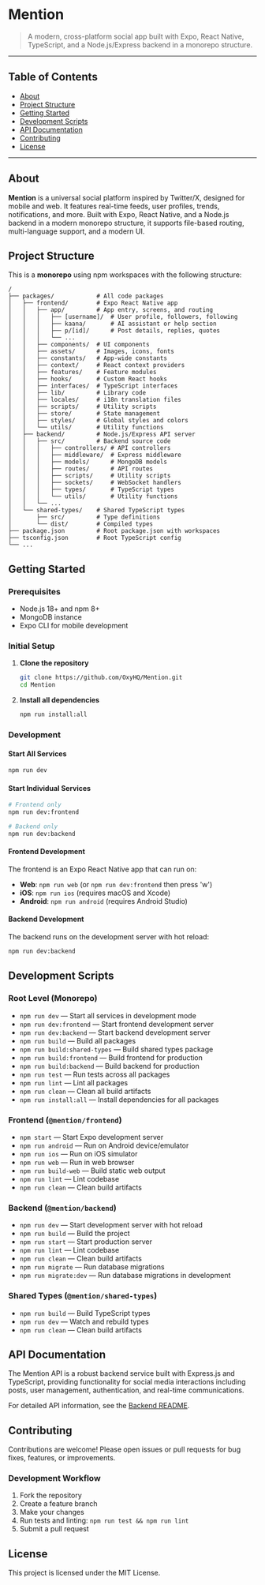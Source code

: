 # Mention

> A modern, cross-platform social app built with Expo, React Native, TypeScript, and a Node.js/Express backend in a monorepo structure.

---

## Table of Contents
- [About](#about)
- [Project Structure](#project-structure)
- [Getting Started](#getting-started)
- [Development Scripts](#development-scripts)
- [API Documentation](#api-documentation)
- [Contributing](#contributing)
- [License](#license)

---

## About

**Mention** is a universal social platform inspired by Twitter/X, designed for mobile and web. It features real-time feeds, user profiles, trends, notifications, and more. Built with Expo, React Native, and a Node.js backend in a modern monorepo structure, it supports file-based routing, multi-language support, and a modern UI.

## Project Structure

This is a **monorepo** using npm workspaces with the following structure:

```
/
├── packages/            # All code packages
│   ├── frontend/        # Expo React Native app
│   │   ├── app/         # App entry, screens, and routing
│   │   │   ├── [username]/  # User profile, followers, following
│   │   │   ├── kaana/       # AI assistant or help section
│   │   │   ├── p/[id]/      # Post details, replies, quotes
│   │   │   └── ...
│   │   ├── components/  # UI components
│   │   ├── assets/      # Images, icons, fonts
│   │   ├── constants/   # App-wide constants
│   │   ├── context/     # React context providers
│   │   ├── features/    # Feature modules
│   │   ├── hooks/       # Custom React hooks
│   │   ├── interfaces/  # TypeScript interfaces
│   │   ├── lib/         # Library code
│   │   ├── locales/     # i18n translation files
│   │   ├── scripts/     # Utility scripts
│   │   ├── store/       # State management
│   │   ├── styles/      # Global styles and colors
│   │   └── utils/       # Utility functions
│   ├── backend/         # Node.js/Express API server
│   │   ├── src/         # Backend source code
│   │   │   ├── controllers/ # API controllers
│   │   │   ├── middleware/  # Express middleware
│   │   │   ├── models/      # MongoDB models
│   │   │   ├── routes/      # API routes
│   │   │   ├── scripts/     # Utility scripts
│   │   │   ├── sockets/     # WebSocket handlers
│   │   │   ├── types/       # TypeScript types
│   │   │   └── utils/       # Utility functions
│   │   └── ...
│   └── shared-types/    # Shared TypeScript types
│       ├── src/         # Type definitions
│       └── dist/        # Compiled types
├── package.json         # Root package.json with workspaces
├── tsconfig.json        # Root TypeScript config
└── ...
```

## Getting Started

### Prerequisites
- Node.js 18+ and npm 8+
- MongoDB instance
- Expo CLI for mobile development

### Initial Setup
1. **Clone the repository**
   ```bash
   git clone https://github.com/OxyHQ/Mention.git
   cd Mention
   ```

2. **Install all dependencies**
   ```bash
   npm run install:all
   ```

### Development

#### Start All Services
```bash
npm run dev
```

#### Start Individual Services
```bash
# Frontend only
npm run dev:frontend

# Backend only
npm run dev:backend
```

#### Frontend Development
The frontend is an Expo React Native app that can run on:
- **Web**: `npm run web` (or `npm run dev:frontend` then press 'w')
- **iOS**: `npm run ios` (requires macOS and Xcode)
- **Android**: `npm run android` (requires Android Studio)

#### Backend Development
The backend runs on the development server with hot reload:
```bash
npm run dev:backend
```

## Development Scripts

### Root Level (Monorepo)
- `npm run dev` — Start all services in development mode
- `npm run dev:frontend` — Start frontend development server
- `npm run dev:backend` — Start backend development server
- `npm run build` — Build all packages
- `npm run build:shared-types` — Build shared types package
- `npm run build:frontend` — Build frontend for production
- `npm run build:backend` — Build backend for production
- `npm run test` — Run tests across all packages
- `npm run lint` — Lint all packages
- `npm run clean` — Clean all build artifacts
- `npm run install:all` — Install dependencies for all packages

### Frontend (`@mention/frontend`)
- `npm start` — Start Expo development server
- `npm run android` — Run on Android device/emulator
- `npm run ios` — Run on iOS simulator
- `npm run web` — Run in web browser
- `npm run build-web` — Build static web output
- `npm run lint` — Lint codebase
- `npm run clean` — Clean build artifacts

### Backend (`@mention/backend`)
- `npm run dev` — Start development server with hot reload
- `npm run build` — Build the project
- `npm run start` — Start production server
- `npm run lint` — Lint codebase
- `npm run clean` — Clean build artifacts
- `npm run migrate` — Run database migrations
- `npm run migrate:dev` — Run database migrations in development

### Shared Types (`@mention/shared-types`)
- `npm run build` — Build TypeScript types
- `npm run dev` — Watch and rebuild types
- `npm run clean` — Clean build artifacts

## API Documentation

The Mention API is a robust backend service built with Express.js and TypeScript, providing functionality for social media interactions including posts, user management, authentication, and real-time communications.

For detailed API information, see the [Backend README](packages/backend/README.md).

## Contributing

Contributions are welcome! Please open issues or pull requests for bug fixes, features, or improvements.

### Development Workflow
1. Fork the repository
2. Create a feature branch
3. Make your changes
4. Run tests and linting: `npm run test && npm run lint`
5. Submit a pull request

## License

This project is licensed under the MIT License.